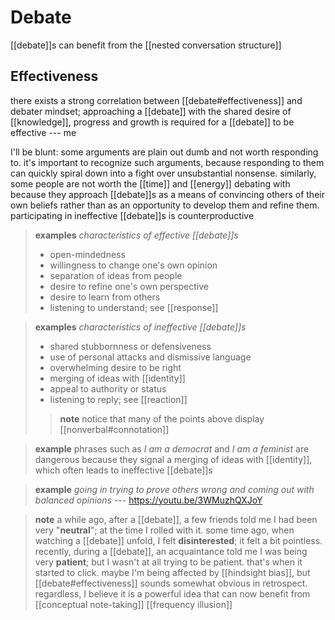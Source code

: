 # Debate

[[debate]]s can benefit from the [[nested conversation structure]]

## Effectiveness

there exists a strong correlation between [[debate#effectiveness]] and debater mindset; approaching a [[debate]] with the shared desire of [[knowledge]], progress and growth is required for a [[debate]] to be effective --- me

I'll be blunt: some arguments are plain out dumb and not worth responding to. it's important to recognize such arguments, because responding to them can quickly spiral down into a fight over unsubstantial nonsense. similarly, some people are not worth the [[time]] and [[energy]] debating with because they approach [[debate]]s as a means of convincing others of their own beliefs rather than as an opportunity to develop them and refine them. participating in ineffective [[debate]]s is counterproductive

> **examples** _characteristics of effective [[debate]]s_
>
> - open-mindedness
> - willingness to change one's own opinion
> - separation of ideas from people
> - desire to refine one's own perspective
> - desire to learn from others
> - listening to understand; see [[response]]

> **examples** _characteristics of ineffective [[debate]]s_
>
> - shared stubbornness or defensiveness
> - use of personal attacks and dismissive language
> - overwhelming desire to be right
> - merging of ideas with [[identity]]
> - appeal to authority or status
> - listening to reply; see [[reaction]]
>
> > **note** notice that many of the points above display [[nonverbal#connotation]]

> **example** phrases such as _I am a democrat_ and _I am a feminist_ are dangerous because they signal a merging of ideas with [[identity]], which often leads to ineffective [[debate]]s

> **example** _going in trying to prove others wrong and coming out with balanced opinions_ --- <https://youtu.be/3WMuzhQXJoY>

> **note** a while ago, after a [[debate]], a few friends told me I had been very "**neutral**"; at the time I rolled with it. some time ago, when watching a [[debate]] unfold, I felt **disinterested**; it felt a bit pointless. recently, during a [[debate]], an acquaintance told me I was being very **patient**; but I wasn't at all trying to be patient. that's when it started to click. maybe I'm being affected by [[hindsight bias]], but [[debate#effectiveness]] sounds somewhat obvious in retrospect. regardless, I believe it is a powerful idea that can now benefit from [[conceptual note-taking]] [[frequency illusion]]
